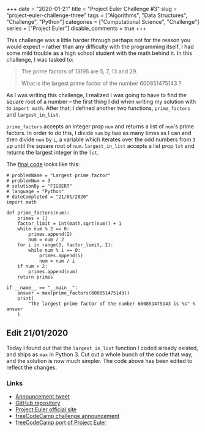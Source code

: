 +++ 
date = "2020-01-21"
title = "Project Euler Challenge #3"
slug = "project-euler-challenge-three" 
tags = ["Algorithms", "Data Structures", "Challenge", "Python"]
categories = ["Computational Science", "Challenge"]
series = ["Project Euler"]
disable_comments = true
+++

This challenge was a little harder through perhaps not for the reason you would expect – rather than any difficulty 
with the programming itself, I had some mild trouble as a high school student with the math behind it. In this 
challenge, I was tasked to:

> The prime factors of 13195 are 5, 7, 13 and 29.
>
> What is the largest prime factor of the number 600851475143 ?

As I was writing this challenge, I realized I was going to have to find the square root of a number – the first thing 
I did when writing my solution with to `import math`. After that, I defined another two functions, `prime_factors` and 
`largest_in_list`.

`prime_factors` accepts an integer prop `num` and returns a list of `num`'s prime factors. In order to 
do this, I divide `num` by two as many times as I can and then divide `num` by `i`, a variable which iterates over the 
odd numbers from `3` up until the square root of `num`. `largest_in_list` accepts a list prop `lst` and returns the 
largest integer in the `lst`.

The [final code][code] looks like this:
```python3
# problemName = "Largest prime factor"
# problemNum = 3
# solutionBy = "FIGBERT"
# language = "Python"
# dateCompleted = "21/01/2020"
import math

def prime_factors(num):
    primes = []
    factor_limit = int(math.sqrt(num)) + 1
    while num % 2 == 0: 
        primes.append(2)
        num = num / 2
    for i in range(3, factor_limit, 2):
        while num % i == 0: 
            primes.append(i)
            num = num / i
    if num > 2: 
        primes.append(num)
    return primes

if __name__ == "__main__":
    answer = max(prime_factors(600851475143))
    print(
        "The largest prime factor of the number 600851475143 is %s" % answer
    )
```

## Edit 21/01/2020
Today I found out that the `largest_in_list` function I coded already existed, and ships as `max` in Python 3. Cut out a 
whole bunch of the code that way, and the solution is now much simpler. The code above has been edited to reflect the 
changes.

### Links
* [Announcement tweet][1]
* [GitHub repository][2]
* [Project Euler official site][3]
* [freeCodeCamp challenge announcement][4]
* [freeCodeCamp port of Project Euler][5]

[code]: https://github.com/therealFIGBERT/ProjectEuler100/blob/master/problem003.py
[1]: https://twitter.com/therealFIGBERT/status/1219155513855733761
[2]: https://github.com/therealFIGBERT/ProjectEuler100
[3]: https://projecteuler.net/
[4]: https://www.freecodecamp.org/news/projecteuler100-coding-challenge-competitive-programming/
[5]: https://www.freecodecamp.org/learn/coding-interview-prep/project-euler/
